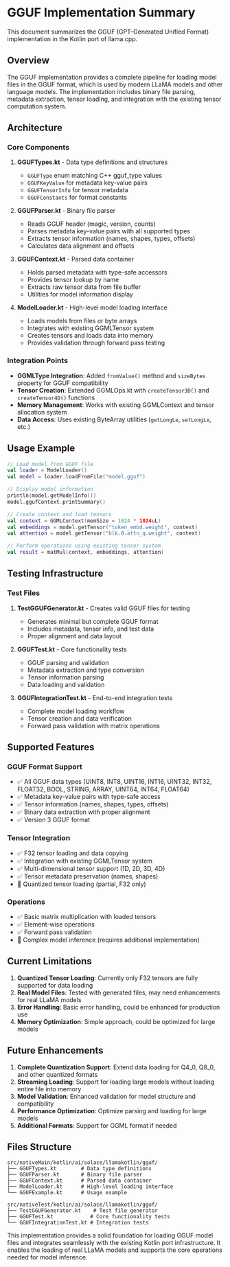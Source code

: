 # GGUF Implementation Summary

This document summarizes the GGUF (GPT-Generated Unified Format) implementation in the Kotlin port of llama.cpp.

## Overview

The GGUF implementation provides a complete pipeline for loading model files in the GGUF format, which is used by modern LLaMA models and other language models. The implementation includes binary file parsing, metadata extraction, tensor loading, and integration with the existing tensor computation system.

## Architecture

### Core Components

1. **GGUFTypes.kt** - Data type definitions and structures
   - `GGUFType` enum matching C++ gguf_type values
   - `GGUFKeyValue` for metadata key-value pairs  
   - `GGUFTensorInfo` for tensor metadata
   - `GGUFConstants` for format constants

2. **GGUFParser.kt** - Binary file parser
   - Reads GGUF header (magic, version, counts)
   - Parses metadata key-value pairs with all supported types
   - Extracts tensor information (names, shapes, types, offsets)
   - Calculates data alignment and offsets

3. **GGUFContext.kt** - Parsed data container
   - Holds parsed metadata with type-safe accessors
   - Provides tensor lookup by name
   - Extracts raw tensor data from file buffer
   - Utilities for model information display

4. **ModelLoader.kt** - High-level model loading interface
   - Loads models from files or byte arrays
   - Integrates with existing GGMLTensor system
   - Creates tensors and loads data into memory
   - Provides validation through forward pass testing

### Integration Points

- **GGMLType Integration**: Added `fromValue()` method and `sizeBytes` property for GGUF compatibility
- **Tensor Creation**: Extended GGMLOps.kt with `createTensor3D()` and `createTensor4D()` functions
- **Memory Management**: Works with existing GGMLContext and tensor allocation system
- **Data Access**: Uses existing ByteArray utilities (`getLongLe`, `setLongLe`, etc.)

## Usage Example

```kotlin
// Load model from GGUF file
val loader = ModelLoader()
val model = loader.loadFromFile("model.gguf")

// Display model information
println(model.getModelInfo())
model.ggufContext.printSummary()

// Create context and load tensors
val context = GGMLContext(memSize = 1024 * 1024uL)
val embeddings = model.getTensor("token_embd.weight", context)
val attention = model.getTensor("blk.0.attn_q.weight", context)

// Perform operations using existing tensor system
val result = matMul(context, embeddings, attention)
```

## Testing Infrastructure

### Test Files

1. **TestGGUFGenerator.kt** - Creates valid GGUF files for testing
   - Generates minimal but complete GGUF format
   - Includes metadata, tensor info, and test data
   - Proper alignment and data layout

2. **GGUFTest.kt** - Core functionality tests
   - GGUF parsing and validation
   - Metadata extraction and type conversion
   - Tensor information parsing
   - Data loading and validation

3. **GGUFIntegrationTest.kt** - End-to-end integration tests
   - Complete model loading workflow
   - Tensor creation and data verification
   - Forward pass validation with matrix operations

## Supported Features

### GGUF Format Support
- ✅ All GGUF data types (UINT8, INT8, UINT16, INT16, UINT32, INT32, FLOAT32, BOOL, STRING, ARRAY, UINT64, INT64, FLOAT64)
- ✅ Metadata key-value pairs with type-safe access
- ✅ Tensor information (names, shapes, types, offsets)
- ✅ Binary data extraction with proper alignment
- ✅ Version 3 GGUF format

### Tensor Integration  
- ✅ F32 tensor loading and data copying
- ✅ Integration with existing GGMLTensor system
- ✅ Multi-dimensional tensor support (1D, 2D, 3D, 4D)
- ✅ Tensor metadata preservation (names, shapes)
- 🔄 Quantized tensor loading (partial, F32 only)

### Operations
- ✅ Basic matrix multiplication with loaded tensors
- ✅ Element-wise operations
- ✅ Forward pass validation
- 🔄 Complex model inference (requires additional implementation)

## Current Limitations

1. **Quantized Tensor Loading**: Currently only F32 tensors are fully supported for data loading
2. **Real Model Files**: Tested with generated files, may need enhancements for real LLaMA models  
3. **Error Handling**: Basic error handling, could be enhanced for production use
4. **Memory Optimization**: Simple approach, could be optimized for large models

## Future Enhancements

1. **Complete Quantization Support**: Extend data loading for Q4_0, Q8_0, and other quantized formats
2. **Streaming Loading**: Support for loading large models without loading entire file into memory
3. **Model Validation**: Enhanced validation for model structure and compatibility
4. **Performance Optimization**: Optimize parsing and loading for large models
5. **Additional Formats**: Support for GGML format if needed

## Files Structure

```
src/nativeMain/kotlin/ai/solace/llamakotlin/gguf/
├── GGUFTypes.kt        # Data type definitions
├── GGUFParser.kt       # Binary file parser
├── GGUFContext.kt      # Parsed data container
├── ModelLoader.kt      # High-level loading interface
└── GGUFExample.kt      # Usage example

src/nativeTest/kotlin/ai/solace/llamakotlin/gguf/
├── TestGGUFGenerator.kt    # Test file generator
├── GGUFTest.kt            # Core functionality tests
└── GGUFIntegrationTest.kt # Integration tests
```

This implementation provides a solid foundation for loading GGUF model files and integrates seamlessly with the existing Kotlin port infrastructure. It enables the loading of real LLaMA models and supports the core operations needed for model inference.